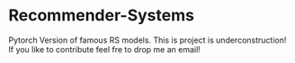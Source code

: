 # Recommender-Systems
Pytorch Version of famous RS models. 
This is project is underconstruction!
If you like to contribute feel fre to drop me an email!
